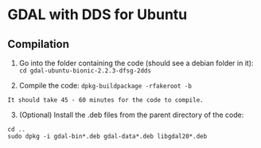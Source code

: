 # GDAL with DDS for Ubuntu
## Compilation
  1. Go into the folder containing the code (should see a debian folder in it):
     `cd gdal-ubuntu-bionic-2.2.3-dfsg-2dds`

  2. Compile the code:
    `dpkg-buildpackage -rfakeroot -b`
  
    It should take 45 - 60 minutes for the code to compile.

  3.  (Optional) Install the .deb files from the parent directory of the code:
  ```
  cd ..
  sudo dpkg -i gdal-bin*.deb gdal-data*.deb libgdal20*.deb
  ```

